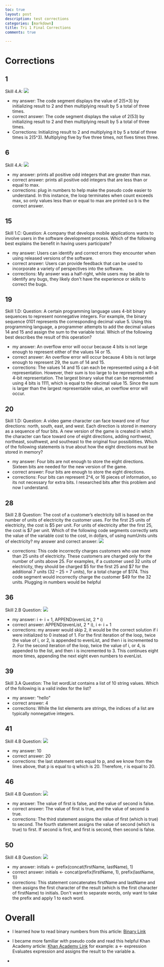 ```yaml
---
toc: true 
layout: post
description: test corrections
categories: [markdown]
title: Tri 1 Final Corrections
comments: true

---
```

# Corrections
## 1
Skill 4.A:
![](https://media.discordapp.net/attachments/734598463324684389/1039294236572524674/image.png)
- my answer: The code segment displays the value of  2(5×3)  by initializing result to 2 and then multiplying result by 5 a total of three times.
- correct answer: The code segment displays the value of  2(53)  by initializing result to 2 and then multiplying result by 5 a total of three times.
- Corrections: Initializing result to 2 and multiplying it by 5 a total of three times is 2(5^3). Multiplying five by five three times, not fives times three. 

## 6
Skill 4.A:
![](https://media.discordapp.net/attachments/734598463324684389/1039294101859860491/image.png)
- my answer: prints all positive odd integers that are greater than max.
- correct answer: prints all positive odd integers that are less than or equal to max.
- corrections: plug in numbers to help make the pseudo code easier to understand. In this instance, the loop terminates when count exceeds max, so only values less than or equal to max are printed so b is the correct answer. 

## 15
Skill 1.C: 
Question: A company that develops mobile applications wants to involve users in the software development process. Which of the following best explains the benefit in having users participate?
- my answer: Users can identify and correct errors they encounter when using released versions of the software.
- correct answer: Users can provide feedback that can be used to incorporate a variety of perspectives into the software.
- corrections: My answer was a half-right, while users may be able to identify any bugs, they likely don't have the experience or skills to correct the bugs. 

## 19
Skill 1.D: 
Question: A certain programming language uses 4-bit binary sequences to represent nonnegative integers. For example, the binary sequence 0101 represents the corresponding decimal value 5. Using this programming language, a programmer attempts to add the decimal values 14 and 15 and assign the sum to the variable total. Which of the following best describes the result of this operation?
- my answer: An overflow error will occur because 4 bits is not large enough to represent either of the values 14 or 15.
- correct answer: An overflow error will occur because 4 bits is not large enough to represent 29, the sum of 14 and 15.
- corrections: The values 14 and 15 can each be represented using a 4-bit representation. However, their sum is too large to be represented with a 4-bit representation. The largest binary value that can be represented using 4 bits is 1111, which is equal to the decimal value 15. Since the sum is larger than the largest representable value, an overflow error will occur.

## 20
Skill 1.D:
Question: A video game character can face toward one of four directions: north, south, east, and west. Each direction is stored in memory as a sequence of four bits. A new version of the game is created in which the character can face toward one of eight directions, adding northwest, northeast, southwest, and southeast to the original four possibilities. Which of the following statements is true about how the eight directions must be stored in memory?
- my answer: Four bits are not enough to store the eight directions. Sixteen bits are needed for the new version of the game.
- correct answer: Four bits are enough to store the eight directions.
- corrections: Four bits can represent 2^4, or 16 pieces of information, so its not necessary for extra bits. I researched bits after this problem and now I understand. 

## 28
Skill 2.B
Question: The cost of a customer’s electricity bill is based on the number of units of electricity the customer uses. For the first 25 units of electricity, the cost is $5 per unit. For units of electricity after the first 25, the cost is $7 per unit. Which of the following code segments correctly sets the value of the variable cost to the cost, in dollars, of using numUnits units of electricity?
my answer and correct answer: 
![](https://media.discordapp.net/attachments/734598463324684389/1039302947818967072/image.png)
- corrections: This code incorrectly charges customers who use more than 25 units of electricity. These customers are charged only for the number of units above 25. For examples, if a customer used 32 units of electricity, they should be charged $5 for the first 25 and $7 for the additional 7 units (32 – 25 = 7 units), for a total charge of $174. This code segment would incorrectly charge the customer $49 for the 32 units. Plugging in numbers would be helpful 

## 36
Skill 2.B
Question: 
![](https://media.discordapp.net/attachments/734598463324684389/1039303635831636060/image.png)
- my answer: i  ←  i + 1, APPEND(evenList, 2 * i)
- correct answer: APPEND(evenList, 2 * i), i  ←  i + 1
- corrections: my answer would skip 2, it would be the correct solution if i were initialized to 0 instead of 1. For the first iteration of the loop, twice the value of i, or 2, is appended to evenList, and then i is incremented to 2. For the second iteration of the loop, twice the value of i, or 4, is appended to the list, and then i is incremented to 3. This continues eight more times, appending the next eight even numbers to evenList.

## 39 
Skill 3.A
Question: The list wordList contains a list of 10 string values. Which of the following is a valid index for the list?
- my answer: "hello" 
- correct answer: 4
- corrections: While the list elements are strings, the indices of a list are typically nonnegative integers.

## 41
Skill 4.B
Question: 
![](https://files.slack.com/files-pri/TUDAF53UJ-F04AEDW8Q8H/image.png)
- my answer: 10
- correct answer: 20
- corrections: the last statement sets equal to p, and we know from the lines above, that p is equal to q which is 20. Therefore, r is equal to 20. 

## 46
Skill 4.B
Question: 
![](https://files.slack.com/files-pri/TUDAF53UJ-F04ARH44M24/image.png)
- my answer: The value of first is false, and the value of second is false.
- correct answer: The value of first is true, and the value of second is true.
- corrections: The third statement assigns the value of first (which is true) to second. The fourth statement assigns the value of second (which is true) to first. If second is first, and first is second, then second is false. 

## 50 
Skill 4.B
Question:
![](https://files.slack.com/files-pri/TUDAF53UJ-F04A1SP6RGS/image.png)
- my answer: initials  ←  prefix(concat(firstName, lastName), 1)
- correct answer: initials  ←  concat(prefix(firstName, 1), prefix(lastName, 1))
- corrections: This statement concatenates firstName and lastName and then assigns the first character of the result (which is the first character of firstName) to initials. Don't want to separate words, only want to take the prefix and apply 1 to each word. 

# Overall
- I learned how to read binary numbers from this article: 
<a href="https://www.lifewire.com/how-to-read-binary-4692830" rel="nofollow">Binary Link</a>

- I became more familiar with pseudo code and read this helpful Khan Academy article: 
<a href="https://www.khanacademy.org/computing/ap-computer-science-principles/ap-csp-exam-preparation/learn-ap-csp-exam-pseudocode/a/ap-csp-exam-pseudocode-reference" rel="nofollow">Khan Academy Link</a>
for example: 
a ← expression
Evaluates expression and assigns the result to the variable a.

- 


